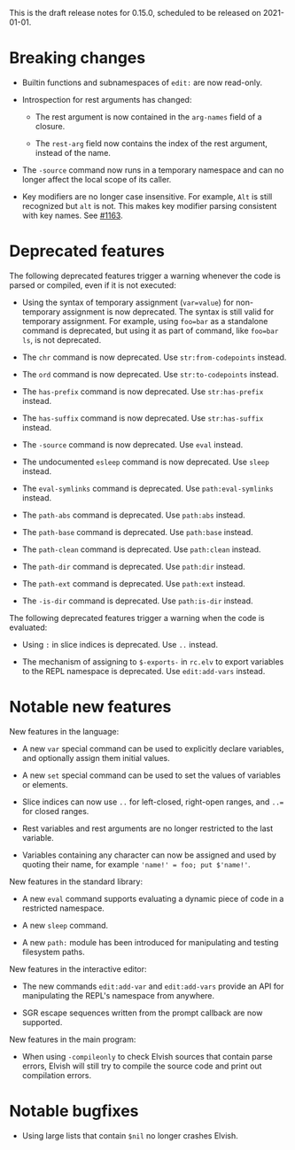 This is the draft release notes for 0.15.0, scheduled to be released on
2021-01-01.

# Breaking changes

-   Builtin functions and subnamespaces of `edit:` are now read-only.

-   Introspection for rest arguments has changed:

    -   The rest argument is now contained in the `arg-names` field of a
        closure.

    -   The `rest-arg` field now contains the index of the rest argument,
        instead of the name.

-   The `-source` command now runs in a temporary namespace and can no longer
    affect the local scope of its caller.

-   Key modifiers are no longer case insensitive. For example, `Alt` is still
    recognized but `alt` is not. This makes key modifier parsing consistent with
    key names. See [#1163](https://b.elv.sh/1163).

# Deprecated features

The following deprecated features trigger a warning whenever the code is parsed
or compiled, even if it is not executed:

-   Using the syntax of temporary assignment (`var=value`) for non-temporary
    assignment is now deprecated. The syntax is still valid for temporary
    assignment. For example, using `foo=bar` as a standalone command is
    deprecated, but using it as part of command, like `foo=bar ls`, is not
    deprecated.

-   The `chr` command is now deprecated. Use `str:from-codepoints` instead.

-   The `ord` command is now deprecated. Use `str:to-codepoints` instead.

-   The `has-prefix` command is now deprecated. Use `str:has-prefix` instead.

-   The `has-suffix` command is now deprecated. Use `str:has-suffix` instead.

-   The `-source` command is now deprecated. Use `eval` instead.

-   The undocumented `esleep` command is now deprecated. Use `sleep` instead.

-   The `eval-symlinks` command is deprecated. Use `path:eval-symlinks` instead.

-   The `path-abs` command is deprecated. Use `path:abs` instead.

-   The `path-base` command is deprecated. Use `path:base` instead.

-   The `path-clean` command is deprecated. Use `path:clean` instead.

-   The `path-dir` command is deprecated. Use `path:dir` instead.

-   The `path-ext` command is deprecated. Use `path:ext` instead.

-   The `-is-dir` command is deprecated. Use `path:is-dir` instead.

The following deprecated features trigger a warning when the code is evaluated:

-   Using `:` in slice indices is deprecated. Use `..` instead.

-   The mechanism of assigning to `$-exports-` in `rc.elv` to export variables
    to the REPL namespace is deprecated. Use `edit:add-vars` instead.

# Notable new features

New features in the language:

-   A new `var` special command can be used to explicitly declare variables, and
    optionally assign them initial values.

-   A new `set` special command can be used to set the values of variables or
    elements.

-   Slice indices can now use `..` for left-closed, right-open ranges, and `..=`
    for closed ranges.

-   Rest variables and rest arguments are no longer restricted to the last
    variable.

-   Variables containing any character can now be assigned and used by quoting
    their name, for example `'name!' = foo; put $'name!'`.

New features in the standard library:

-   A new `eval` command supports evaluating a dynamic piece of code in a
    restricted namespace.

-   A new `sleep` command.

-   A new `path:` module has been introduced for manipulating and testing
    filesystem paths.

New features in the interactive editor:

-   The new commands `edit:add-var` and `edit:add-vars` provide an API for
    manipulating the REPL's namespace from anywhere.

-   SGR escape sequences written from the prompt callback are now supported.

New features in the main program:

-   When using `-compileonly` to check Elvish sources that contain parse errors,
    Elvish will still try to compile the source code and print out compilation
    errors.

# Notable bugfixes

-   Using large lists that contain `$nil` no longer crashes Elvish.
